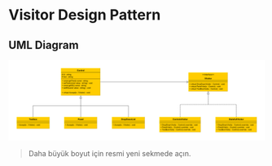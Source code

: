 # Visitor Design Pattern

## UML Diagram

![Hakan CERAN](doc/Visitor.png)

> Daha büyük boyut için resmi yeni sekmede açın.
